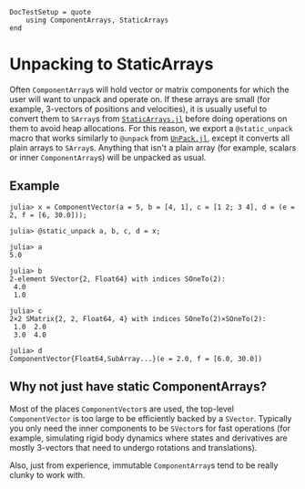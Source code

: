 ```@meta
DocTestSetup = quote
    using ComponentArrays, StaticArrays
end
```

# Unpacking to StaticArrays

Often `ComponentArray`s will hold vector or matrix components for which the user will want to unpack and operate on. If these arrays are small (for example, 3-vectors of positions and velocities), it is usually useful to convert them to `SArray`s from [`StaticArrays.jl`](https://github.com/JuliaArrays/StaticArrays.jl) before doing operations on them to avoid heap allocations. For this reason, we export a `@static_unpack` macro that works similarly to `@unpack` from [`UnPack.jl`](https://github.com/mauro3/UnPack.jl), except it converts all plain arrays to `SArray`s. Anything that isn't a plain array (for example, scalars or inner `ComponentArray`s) will be unpacked as usual.

## Example

```jldoctest
julia> x = ComponentVector(a = 5, b = [4, 1], c = [1 2; 3 4], d = (e = 2, f = [6, 30.0]));

julia> @static_unpack a, b, c, d = x;

julia> a
5.0

julia> b
2-element SVector{2, Float64} with indices SOneTo(2):
 4.0
 1.0

julia> c
2×2 SMatrix{2, 2, Float64, 4} with indices SOneTo(2)×SOneTo(2):
 1.0  2.0
 3.0  4.0

julia> d
ComponentVector{Float64,SubArray...}(e = 2.0, f = [6.0, 30.0])
```

## Why not just have static ComponentArrays?

Most of the places `ComponentVector`s are used, the top-level `ComponentVector` is too large to be efficiently backed by a `SVector`. Typically you only need the inner components to be `SVector`s for fast operations (for example, simulating rigid body dynamics where states and derivatives are mostly 3-vectors that need to undergo rotations and translations).

Also, just from experience, immutable `ComponentArray`s tend to be really clunky to work with.
